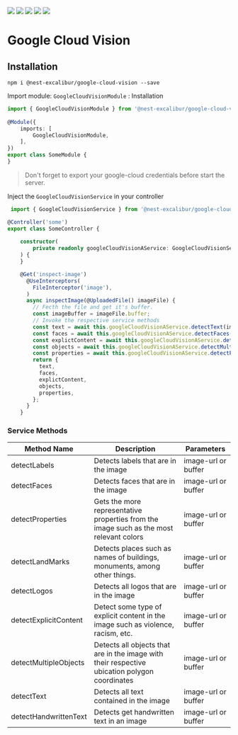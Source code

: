 <img src="https://img.shields.io/npm/dt/@nest-excalibur/google-cloud-vision"></img>
<img src="https://img.shields.io/npm/v/@nest-excalibur/google-cloud-vision"></img>
<img src="https://img.shields.io/npm/l/@nest-excalibur/google-cloud-vision"></img>
<img src="https://img.shields.io/github/stars/nest-excalibur/google-cloud-vision"></img>
<img src="https://img.shields.io/github/issues/nest-excalibur/google-cloud-vision"></img>


# Google Cloud Vision

## Installation
```shell
npm i @nest-excalibur/google-cloud-vision --save
```


Import module: `GoogleCloudVisionModule` :
Installation

```typescript
import { GoogleCloudVisionModule } from '@nest-excalibur/google-cloud-vision/lib';
 
@Module({
    imports: [
        GoogleCloudVisionModule,
    ],
})
export class SomeModule {
}
```

> Don't forget to export your google-cloud credentials before start the server.

Inject the `GoogleCloudVisionService` in your controller

```typescript
 import { GoogleCloudVisionService } from '@nest-excalibur/google-cloud-vision/lib';

@Controller('some')
export class SomeController {
 
    constructor(
        private readonly googleCloudVisionAService: GoogleCloudVisionService,
    ) {
    }

    @Get('inspect-image')
      @UseInterceptors(
        FileInterceptor('image'),
      )
      async inspectImage(@UploadedFile() imageFile) {
        // Fecth the file and get it's buffer.  
        const imageBuffer = imageFile.buffer;
        // Invoke the respective service methods
        const text = await this.googleCloudVisionAService.detectText(imageBuffer);
        const faces = await this.googleCloudVisionAService.detectFaces(imageBuffer);
        const explictContent = await this.googleCloudVisionAService.detectExplicitContent(imageBuffer);
        const objects = await this.googleCloudVisionAService.detectMultipleObjects(imageBuffer);
        const properties = await this.googleCloudVisionAService.detectProperties(imageBuffer);
        return {
          text,
          faces,
          explictContent,
          objects,
          properties,
        };
      }
    }
```

### Service Methods

| Method Name | Description | Parameters  |
| --------- | ------ | ----- |
| detectLabels | Detects labels that are in the image  |  image-url or buffer |
| detectFaces |  Detects faces that are in the image  |   image-url or buffer |
| detectProperties |  Gets the more representative properties from the image such as the most relevant colors  |   image-url or buffer |
| detectLandMarks |  Detects places such as names of buildings, monuments, among other things.  |  image-url or buffer |
| detectLogos |  Detects all logos that are in the image  |  image-url or buffer |
| detectExplicitContent |  Detect some type of explicit content in the image such as violence, racism, etc.  | image-url or buffer |
| detectMultipleObjects | Detects all objects that are in the image with their respective ubication polygon coordinates |  image-url or buffer |
| detectText |  Detects all text contained in the image |  image-url or buffer |
| detectHandwrittenText | Detects get handwritten text in an image  |  image-url or buffer |
